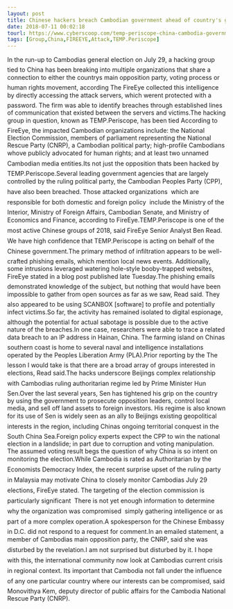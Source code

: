 ```yaml
---
layout: post
title: Chinese hackers breach Cambodian government ahead of country's general election
date: 2018-07-11 00:02:18
tourl: https://www.cyberscoop.com/temp-periscope-china-cambodia-government-hack-fire-eye/?category_news=technology
tags: [Group,China,FIREEYE,Attack,TEMP.Periscope]
---
```

In the run-up to Cambodias general election on July 29, a hacking group tied to China has been breaking into multiple organizations that share a connection to either the countrys main opposition party, voting process or human rights movement, according The FireEye collected this intelligence by directly accessing the attack servers, which werent protected with a password. The firm was able to identify breaches through established lines of communication that existed between the servers and victims.The hacking group in question, known as TEMP.Periscope, has been tied According to FireEye, the impacted Cambodian organizations include: the National Election Commission, members of parliament representing the National Rescue Party (CNRP), a Cambodian political party; high-profile Cambodians whove publicly advocated for human rights; and at least two unnamed Cambodian media entities.Its not just the opposition thats been hacked by TEMP.Periscope.Several leading government agencies that are largely controlled by the ruling political party, the Cambodian Peoples Party (CPP), have also been breached. Those attacked organizations  which are responsible for both domestic and foreign policy  include the Ministry of the Interior, Ministry of Foreign Affairs, Cambodian Senate, and Ministry of Economics and Finance, according to FireEye.TEMP.Periscope is one of the most active Chinese groups of 2018, said FireEye Senior Analyst Ben Read. We have high confidence that TEMP.Periscope is acting on behalf of the Chinese government.The primary method of infiltration appears to be well-crafted phishing emails, which mention local news events. Additionally, some intrusions leveraged watering hole-style booby-trapped websites, FireEye stated in a blog post published late Tuesday.The phishing emails demonstrated knowledge of the subject, but nothing that would have been impossible to gather from open sources as far as we saw, Read said. They also appeared to be using SCANBOX [software] to profile and potentially infect victims.So far, the activity has remained isolated to digital espionage, although the potential for actual sabotage is possible due to the active nature of the breaches.In one case, researchers were able to trace a related data breach to an IP address in Hainan, China. The farming island on Chinas southern coast is home to several naval and intelligence installations operated by the Peoples Liberation Army (PLA).Prior reporting by the The lesson I would take is that there are a broad array of groups interested in elections, Read said.The hacks underscore Beijings complex relationship with Cambodias ruling authoritarian regime led by Prime Minister Hun Sen.Over the last several years, Sen has tightened his grip on the country by using the government to prosecute opposition leaders, control local media, and sell off land assets to foreign investors. His regime is also known for its use of Sen is widely seen as an ally to Beijings existing geopolitical interests in the region, including Chinas ongoing territorial conquest in the South China Sea.Foreign policy experts expect the CPP to win the national election in a landslide; in part due to corruption and voting manipulation. The assumed voting result begs the question of why China is so intent on monitoring the election.While Cambodia is rated as Authoritarian by the Economists Democracy Index, the recent surprise upset of the ruling party in Malaysia may motivate China to closely monitor Cambodias July 29 elections, FireEye stated. The targeting of the election commission is particularly significant  There is not yet enough information to determine why the organization was compromised  simply gathering intelligence or as part of a more complex operation.A spokesperson for the Chinese Embassy in D.C. did not respond to a request for comment.In an emailed statement, a member of Cambodias main opposition party, the CNRP, said she was disturbed by the revelation.I am not surprised but disturbed by it. I hope with this, the international community now look at Cambodias current crisis in regional context. Its important that Cambodia not fall under the influence of any one particular country where our interests can be compromised, said Monovithya Kem, deputy director of public affairs for the Cambodia National Rescue Party (CNRP).